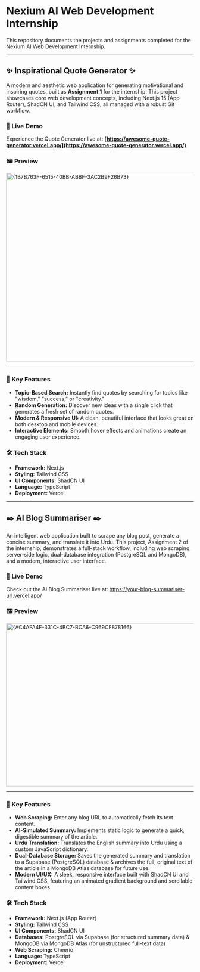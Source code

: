 # Nexium AI Web Development Internship

This repository documents the projects and assignments completed for the Nexium AI Web Development Internship.

---

## ✨ Inspirational Quote Generator ✨

A modern and aesthetic web application for generating motivational and inspiring quotes, built as **Assignment 1** for the internship. This project showcases core web development concepts, including Next.js 15 (App Router), ShadCN UI, and Tailwind CSS, all managed with a robust Git workflow.

### 🚀 Live Demo

Experience the Quote Generator live at: **[https://awesome-quote-generator.vercel.app/](https://awesome-quote-generator.vercel.app/)**

### 🖼️ Preview

<img width="506" alt="{1B7B763F-6515-40BB-ABBF-3AC2B9F26B73}" src="https://github.com/user-attachments/assets/bc7322e7-f5e8-4d29-8556-7b89a4eae08c" />



---

### 🌟 Key Features

* **Topic-Based Search:** Instantly find quotes by searching for topics like "wisdom," "success," or "creativity."
* **Random Generation:** Discover new ideas with a single click that generates a fresh set of random quotes.
* **Modern & Responsive UI:** A clean, beautiful interface that looks great on both desktop and mobile devices.
* **Interactive Elements:** Smooth hover effects and animations create an engaging user experience.

### 🛠️ Tech Stack

* **Framework:** Next.js
* **Styling:** Tailwind CSS
* **UI Components:** ShadCN UI
* **Language:** TypeScript
* **Deployment:** Vercel


---

## ✒️ AI Blog Summariser ✒️
An intelligent web application built to scrape any blog post, generate a concise summary, and translate it into Urdu. This project, Assignment 2 of the internship, demonstrates a full-stack workflow, including web scraping, server-side logic, dual-database integration (PostgreSQL and MongoDB), and a modern, interactive user interface.

 ### 🚀 Live Demo
Check out the AI Blog Summariser live at: https://your-blog-summariser-url.vercel.app/

### 🖼️ Preview

<img width="561" height="438" alt="{AC4AFA4F-331C-4BC7-BCA6-C969CF878166}" src="https://github.com/user-attachments/assets/5c77a122-66fe-4ca4-a39d-84421c417175" />


---

### 🌟 Key Features

* **Web Scraping:** Enter any blog URL to automatically fetch its text content.
* **AI-Simulated Summary:** Implements static logic to generate a quick, digestible summary of the article.
* **Urdu Translation:** Translates the English summary into Urdu using a custom JavaScript dictionary.
* **Dual-Database Storage:**
    Saves the generated summary and translation to a Supabase (PostgreSQL) database & 
    archives the full, original text of the article in a MongoDB Atlas database for future use.
* **Modern UI/UX:** A sleek, responsive interface built with ShadCN UI and Tailwind CSS, featuring an animated gradient background and scrollable content boxes.

### 🛠️ Tech Stack
* **Framework:** Next.js (App Router)
* **Styling:** Tailwind CSS
* **UI Components:** ShadCN UI
* **Databases:**
    PostgreSQL via Supabase (for structured summary data) & 
    MongoDB via MongoDB Atlas (for unstructured full-text data)
* **Web Scraping:** Cheerio
* **Language:** TypeScript
* **Deployment:** Vercel


